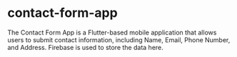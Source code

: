 # contact-form-app
The Contact Form App is a Flutter-based mobile application that allows users to submit contact information, including Name, Email, Phone Number, and Address.  Firebase is used to store the data here.
